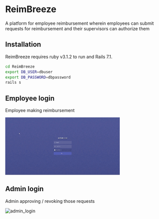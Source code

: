 # ReimBreeze
A platform for employee reimbursement wherein employees can submit requests for reimbursement and their supervisors can authorize them

## Installation

ReimBreeze requires ruby v3.1.2 to run and Rails 7.1.

```sh
cd ReimBreeze
export DB_USER=dbuser
export DB_PASSWORD=dbpassword
rails s
```

## Employee login
Employee making reimbursement

![Employee_login](./docs/images/employee_login.gif)

## Admin login
Admin approving / revoking those requests 

![admin_login](https://github.com/user-attachments/assets/8a3c04d8-b9f9-4b64-90ad-1ed4d9cacc07)
